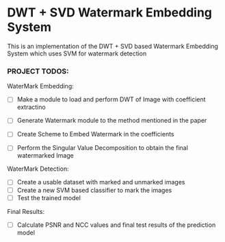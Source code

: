 # DWT + SVD Watermark Embedding System

This is an implementation of the DWT + SVD based Watermark Embedding System which uses SVM for watermark detection

### PROJECT TODOS: 

WaterMark Embedding:

- [ ] Make a module to load and perform DWT of Image with coefficient extractino
- [ ] Generate Watermark module to the method mentioned in the paper
- [ ] Create Scheme to Embed Watermark in the coefficients 
- [ ] Perform the Singular Value Decomposition to obtain the final watermarked Image


WaterMark Detection: 

- [ ] Create a usable dataset with marked and unmarked images
- [ ] Create a new SVM based classifier to mark the images
- [ ] Test the trained model

Final Results: 

- [ ] Calculate PSNR and NCC values and final test results of the prediction model
